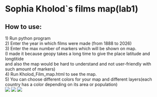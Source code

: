 <h1>Sophia Kholod`s films map(lab1)</h1>
<h2>How to use:</h2>
1) Run python program<br>
2) Enter the year in which films were made (from 1888 to 2026)<br>
3) Enter the max number of markers which will be shown on map. <br>
   (I made it because geopy takes a long time to give the place latitude and longtitide<br>
   and also the map would be hard to understand and not user-friendly with such amount of markers)<br>
4) Run Kholod_Film_map.html to see the map.<br>
5) You can choose different colors for your map and different layers(each country has a color depending on its area or population)<br>
<img src="https://i.imgur.com/anSAh3A.png"/>
<img src="https://i.imgur.com/fxyvAvx.png"/>
<img src="https://i.imgur.com/i0MV7Cf.png"/>
